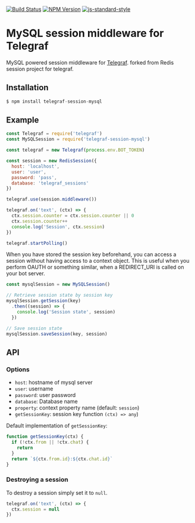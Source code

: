 [![Build Status](https://travis-ci.org/hnaderi/telegraf-session-mysql.svg?branch=master)](https://travis-ci.org/hnaderi/telegraf-session-mysql)
[![NPM Version](https://img.shields.io/npm/v/telegraf-session-mysql.svg?style=flat-square)](https://www.npmjs.com/package/telegraf-session-mysql)
[![js-standard-style](https://img.shields.io/badge/code%20style-standard-brightgreen.svg?style=flat-square)](http://standardjs.com/)

# MySQL session middleware for Telegraf

MySQL powered session middleware for [Telegraf](https://github.com/telegraf/telegraf). forked from Redis session project for telegraf.

## Installation

```js
$ npm install telegraf-session-mysql
```

## Example

```js
const Telegraf = require('telegraf')
const MySQLSession = require('telegraf-session-mysql')

const telegraf = new Telegraf(process.env.BOT_TOKEN)

const session = new RedisSession({
  host: 'localhost',
  user: 'user',
  password: 'pass',
  database: 'telegraf_sessions'
})

telegraf.use(session.middleware())

telegraf.on('text', (ctx) => {
  ctx.session.counter = ctx.session.counter || 0
  ctx.session.counter++
  console.log('Session', ctx.session)
})

telegraf.startPolling()
```

When you have stored the session key beforehand, you can access a
session without having access to a context object. This is useful when
you perform OAUTH or something similar, when a REDIRECT_URI is called
on your bot server.

```js
const mysqlSession = new MySQLSession()

// Retrieve session state by session key
mysqlSession.getSession(key)
  .then((session) => {
    console.log('Session state', session)
  })

// Save session state
mysqlSession.saveSession(key, session)
```

## API

### Options

* `host`:  hostname of mysql server
* `user`: username
* `password`: user password
* `database`:  Database name
* `property`: context property name (default: `session`)
* `getSessionKey`: session key function `(ctx) => any`)

Default implementation of `getSessionKey`:

```js
function getSessionKey(ctx) {
  if (!ctx.from || !ctx.chat) {
    return
  }
  return `${ctx.from.id}:${ctx.chat.id}`
}
```

### Destroying a session

To destroy a session simply set it to `null`.

```js
telegraf.on('text', (ctx) => {
  ctx.session = null
})

```
